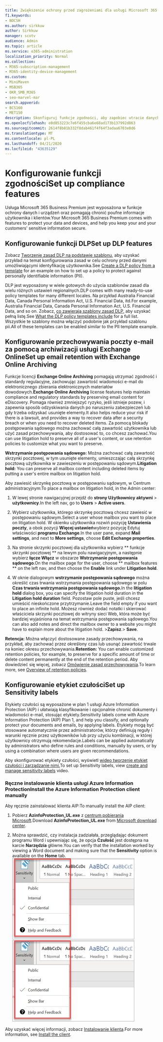 ```yaml
---
title: Zwiększenie ochrony przed zagrożeniami dla usługi Microsoft 365 Business Premium
f1.keywords:
- NOCSH
ms.author: sirkkuw
author: Sirkkuw
manager: scotv
audience: Admin
ms.topic: article
ms.service: o365-administration
localization_priority: Normal
ms.collection:
- M365-subscription-management
- M365-identity-device-management
ms.custom:
- MiniMaven
- MSB365
- OKR_SMB_M365
- seo-marvel-mar
search.appverid:
- BCS160
- MET150
description: Skonfiguruj funkcje zgodności, aby zapobiec utracie danych i zapewnić bezpieczeństwo poufnych informacji twoich i klientów.
ms.openlocfilehash: e0d853223c7e6f455cba6e68ad173b137992d863
ms.sourcegitcommit: 2614f8b81b332f8dab461f4f64f3adaa6703e0d6
ms.translationtype: MT
ms.contentlocale: pl-PL
ms.lasthandoff: 04/21/2020
ms.locfileid: "43635129"
---
```

# <a name="set-up-compliance-features"></a><span data-ttu-id="3f9b4-103">Konfigurowanie funkcji zgodności</span><span class="sxs-lookup"><span data-stu-id="3f9b4-103">Set up compliance features</span></span>

<span data-ttu-id="3f9b4-104">Usługa Microsoft 365 Business Premium jest wyposażona w funkcje ochrony danych i urządzeń oraz pomagają chronić poufne informacje użytkownika i klientów.</span><span class="sxs-lookup"><span data-stu-id="3f9b4-104">Your Microsoft 365 Business Premium comes with features to protect your data and devices, and help you keep your and your customers' sensitive information secure.</span></span>

## <a name="set-up-dlp-features"></a><span data-ttu-id="3f9b4-105">Konfigurowanie funkcji DLP</span><span class="sxs-lookup"><span data-stu-id="3f9b4-105">Set up DLP features</span></span>

<span data-ttu-id="3f9b4-106">Zobacz [Tworzenie zasad DLP na podstawie szablonu,](https://support.office.com/article/59414438-99f5-488b-975c-5023f2254369) aby uzyskać przykład na temat konfigurowania zasad w celu ochrony przed danymi umożliwiającymi identyfikację użytkownika.</span><span class="sxs-lookup"><span data-stu-id="3f9b4-106">See [Create a DLP policy from a template](https://support.office.com/article/59414438-99f5-488b-975c-5023f2254369) for an example on how to set up a policy to protect against personally identifiable information (PII).</span></span> 
  
<span data-ttu-id="3f9b4-107">DLP jest wyposażony w wiele gotowych do użycia szablonów zasad dla wielu różnych ustawień regionalnych.</span><span class="sxs-lookup"><span data-stu-id="3f9b4-107">DLP comes with many ready-to-use policy templates for many different locales.</span></span> <span data-ttu-id="3f9b4-108">Na przykład Australia Financial Data, Canada Personal Information Act, U.S. Financial Data, itd.</span><span class="sxs-lookup"><span data-stu-id="3f9b4-108">For example, Australia Financial Data, Canada Personal Information Act, U.S. Financial Data, and so on.</span></span> <span data-ttu-id="3f9b4-109">Zobacz, [co zawierają szablony zasad DLP,](https://support.office.com/article/c2e588d3-8f4f-4937-a286-8c399f28953a) aby uzyskać pełną listę.</span><span class="sxs-lookup"><span data-stu-id="3f9b4-109">See [What the DLP policy templates include](https://support.office.com/article/c2e588d3-8f4f-4937-a286-8c399f28953a) for a full list.</span></span> <span data-ttu-id="3f9b4-110">Wszystkie te szablony można włączyć podobnie jak przykład szablonu pii.</span><span class="sxs-lookup"><span data-stu-id="3f9b4-110">All of these templates can be enabled similar to the PII template example.</span></span> 
  
## <a name="set-up-email-retention-with-exchange-online-archiving"></a><span data-ttu-id="3f9b4-111">Konfigurowanie przechowywania poczty e-mail za pomocą archiwizacji usługi Exchange Online</span><span class="sxs-lookup"><span data-stu-id="3f9b4-111">Set up email retention with Exchange Online Archiving</span></span>

 <span data-ttu-id="3f9b4-112">Funkcje licencji **Exchange Online Archiving** pomagają utrzymać zgodność i standardy regulacyjne, zachowując zawartość wiadomości e-mail do elektronicznego zbierania elektronicznych materiałów dowodowych.</span><span class="sxs-lookup"><span data-stu-id="3f9b4-112">**Exchange Online Archiving** license features help maintain compliance and regulatory standards by preserving email content for eDiscovery.</span></span> <span data-ttu-id="3f9b4-113">Pomaga również zmniejszyć ryzyko, jeśli istnieje pozew, i zapewnia sposób odzyskiwania danych po naruszeniu zabezpieczeń lub gdy trzeba odzyskać usunięte elementy.</span><span class="sxs-lookup"><span data-stu-id="3f9b4-113">It also helps reduce your risk if there is a lawsuit, and provides a way to recover data after a security breach or when you need to recover deleted items.</span></span> <span data-ttu-id="3f9b4-114">Za pomocą blokady postępowania sądowego można zachować całą zawartość użytkownika lub użyć zasad przechowywania, aby dostosować to, co chcesz zachować.</span><span class="sxs-lookup"><span data-stu-id="3f9b4-114">You can use litigation hold to preserve all of a user's content, or use retention policies to customize what you want to preserve.</span></span>
  
<span data-ttu-id="3f9b4-115">**Wstrzymanie postępowania sądowego:** Można zachować całą zawartość skrzynki pocztowej, w tym usunięte elementy, umieszczając całą skrzynkę pocztową użytkownika w zawieszeniu w postępowaniu sądowym.</span><span class="sxs-lookup"><span data-stu-id="3f9b4-115">**Litigation hold:** You can preserve all mailbox content including deleted items by putting a user's entire mailbox on litigation hold.</span></span> 
    
<span data-ttu-id="3f9b4-116">Aby zawiesić skrzynkę pocztową w postępowaniu sądowym, w Centrum administracyjnym:</span><span class="sxs-lookup"><span data-stu-id="3f9b4-116">To place a mailbox on litigation hold, in the Admin center:</span></span>
    
1. <span data-ttu-id="3f9b4-117">W lewej stronie nawigacyjnej przejdź do **strony Użytkownicy aktywni** \> **użytkownicy**.</span><span class="sxs-lookup"><span data-stu-id="3f9b4-117">In the left nav, go to **Users** \> **Active users**.</span></span>
    
2. <span data-ttu-id="3f9b4-118">Wybierz użytkownika, którego skrzynkę pocztową chcesz zawiesić w postępowaniu sądowym.</span><span class="sxs-lookup"><span data-stu-id="3f9b4-118">Select a user whose mailbox you want to place on litigation hold.</span></span> <span data-ttu-id="3f9b4-119">W okienku użytkownika rozwiń pozycję **Ustawienia poczty**, a obok pozycji **Więcej ustawień**wybierz pozycję Edytuj właściwości **programu Exchange**.</span><span class="sxs-lookup"><span data-stu-id="3f9b4-119">In the user pane, expand **Mail settings**, and next to **More settings**, choose **Edit Exchange properties**.</span></span>
    
3. <span data-ttu-id="3f9b4-120">Na stronie skrzynki pocztowej dla użytkownika wybierz \*\* funkcje skrzynki pocztowej \*\* na lewym polu nawigacyjnym, a następnie wybierz **łącze Włącz** w obszarze **Wstrzymanie postępowania sądowego**.</span><span class="sxs-lookup"><span data-stu-id="3f9b4-120">On the mailbox page for the user, choose \*\* mailbox features \*\* on the left nav, and then choose the **Enable** link under **Litigation hold**.</span></span>
    
4. <span data-ttu-id="3f9b4-121">W oknie dialogowym **wstrzymanie postępowania sądowego** można określić czas trwania wstrzymania postępowania sądowego w polu **Czas trwania wstrzymania postępowania sądowego.**</span><span class="sxs-lookup"><span data-stu-id="3f9b4-121">In the **litigation hold** dialog box, you can specify the litigation hold duration in the **Litigation hold duration** field.</span></span> <span data-ttu-id="3f9b4-122">Pozostaw pole puste, jeśli chcesz umieścić nieskończone przytrzymanie.</span><span class="sxs-lookup"><span data-stu-id="3f9b4-122">Leave the field empty if you want to place an infinite hold.</span></span> <span data-ttu-id="3f9b4-123">Możesz również dodać notatki i skierować właściciela skrzynki pocztowej do witryny sieci Web, która może być bardziej wyjaśniona na temat wstrzymania postępowania sądowego.</span><span class="sxs-lookup"><span data-stu-id="3f9b4-123">You can also add notes and direct the mailbox owner to a website you might have to explain more about the litigation hold.</span></span> <span data-ttu-id="3f9b4-124">\>**Zapisz**.</span><span class="sxs-lookup"><span data-stu-id="3f9b4-124">\> **Save**.</span></span>
    
<span data-ttu-id="3f9b4-125">**Retencja:** Można włączyć dostosowane zasady przechowywania, na przykład, aby zachować przez określony czas lub usunąć zawartość trwale na koniec okresu przechowywania.</span><span class="sxs-lookup"><span data-stu-id="3f9b4-125">**Retention:** You can enable customized retention policies, for example, to preserve for a specific amount of time or delete content permanently at the end of the retention period.</span></span> <span data-ttu-id="3f9b4-126">Aby dowiedzieć się więcej, zobacz [Omówienie zasad przechowywania](https://support.office.com/article/5e377752-700d-4870-9b6d-12bfc12d2423).</span><span class="sxs-lookup"><span data-stu-id="3f9b4-126">To learn more, see [Overview of retention policies](https://support.office.com/article/5e377752-700d-4870-9b6d-12bfc12d2423).</span></span>

## <a name="set-up-sensitivity-labels"></a><span data-ttu-id="3f9b4-127">Konfigurowanie etykiet czułości</span><span class="sxs-lookup"><span data-stu-id="3f9b4-127">Set up Sensitivity labels</span></span>

<span data-ttu-id="3f9b4-128">Etykiety czułości są wyposażone w plan 1 usługi Azure Information Protection (AIP) i ułatwiają klasyfikowanie i opcjonalnie chronić dokumenty i wiadomości e-mail, stosując etykiety.</span><span class="sxs-lookup"><span data-stu-id="3f9b4-128">Sensitivity labels come with Azure Information Protection (AIP) Plan 1, and help you classify, and optionally protect your documents and emails, by applying labels.</span></span> <span data-ttu-id="3f9b4-129">Etykiety mogą być stosowane automatycznie przez administratorów, którzy definiują reguły i warunki ręcznie przez użytkowników lub przy użyciu kombinacji, w której użytkownicy otrzymują rekomendacje.</span><span class="sxs-lookup"><span data-stu-id="3f9b4-129">Labels can be applied automatically by administrators who define rules and conditions, manually by users, or by using a combination where users are given recommendations.</span></span>

<span data-ttu-id="3f9b4-130">Aby skonfigurować etykiety czułości, wyświetl [wideo tworzenie etykiet czułości i zarządzanie nimi.](https://support.office.com/article/2fb96b54-7dd2-4f0c-ac8d-170790d4b8b9)</span><span class="sxs-lookup"><span data-stu-id="3f9b4-130">To set up Sensitivity labels, view [create and manage sensitivity labels](https://support.office.com/article/2fb96b54-7dd2-4f0c-ac8d-170790d4b8b9) video.</span></span>



### <a name="install-the-azure-information-protection-client-manually"></a><span data-ttu-id="3f9b4-131">Ręczne instalowanie klienta usługi Azure Information Protection</span><span class="sxs-lookup"><span data-stu-id="3f9b4-131">Install the Azure Information Protection client manually</span></span>

<span data-ttu-id="3f9b4-132">Aby ręcznie zainstalować klienta AIP:</span><span class="sxs-lookup"><span data-stu-id="3f9b4-132">To manually install the AIP client:</span></span>

1. <span data-ttu-id="3f9b4-133">Pobierz **AzinfoProtection_UL.exe** z [centrum pobierania Microsoft](https://www.microsoft.com/download/details.aspx?id=53018).</span><span class="sxs-lookup"><span data-stu-id="3f9b4-133">Download **AzinfoProtection_UL.exe** from [Microsoft download center](https://www.microsoft.com/download/details.aspx?id=53018).</span></span>
 
2. <span data-ttu-id="3f9b4-134">Można sprawdzić, czy instalacja zadziałała, przeglądając dokument programu Word i upewniając się, że opcja **Czułość** jest dostępna na karcie **Narzędzia** główne.</span><span class="sxs-lookup"><span data-stu-id="3f9b4-134">You can verify that the installation worked by viewing a Word document and making sure that the **Sensitivity** option is available on the **Home** tab.</span></span>
<br/><span data-ttu-id="3f9b4-135">![Karta Ochrony rozwijana w dokumencie programu Word.](../media/word-sensitivity.png)</span><span class="sxs-lookup"><span data-stu-id="3f9b4-135">![Protection tab drop-down in a Word document.](../media/word-sensitivity.png)</span></span>

<span data-ttu-id="3f9b4-136">Aby uzyskać więcej informacji, zobacz [Instalowanie klienta](https://docs.microsoft.com/azure/information-protection/infoprotect-tutorial-step3).</span><span class="sxs-lookup"><span data-stu-id="3f9b4-136">For more information, see [Install the client](https://docs.microsoft.com/azure/information-protection/infoprotect-tutorial-step3).</span></span>
